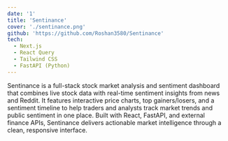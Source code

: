 ```yaml
---
date: '1'
title: 'Sentinance'
cover: './sentinance.png'
github: 'https://github.com/Roshan3580/Sentinance'
tech:
  - Next.js
  - React Query
  - Tailwind CSS
  - FastAPI (Python)
---
```


Sentinance is a full-stack stock market analysis and sentiment dashboard that combines live stock data with real-time sentiment insights from news and Reddit. It features interactive price charts, top gainers/losers, and a sentiment timeline to help traders and analysts track market trends and public sentiment in one place. Built with React, FastAPI, and external finance APIs, Sentinance delivers actionable market intelligence through a clean, responsive interface.
